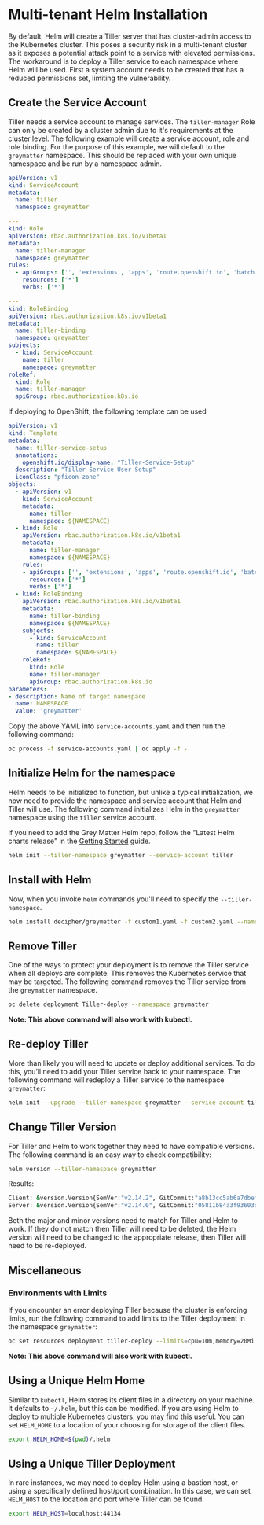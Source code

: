 # Multi-tenant Helm Installation

By default, Helm will create a Tiller server that has cluster-admin access to the Kubernetes cluster. This poses a security risk in a multi-tenant cluster as it exposes a potential attack point to a service with elevated permissions. The workaround is to deploy a Tiller service to each namespace where Helm will be used. First a system account needs to be created that has a reduced permissions set, limiting the vulnerability.

## Create the Service Account

Tiller needs a service account to manage services. The `tiller-manager` Role can only be created by a cluster admin due to it's requirements at the cluster level. The following example will create a service account, role and role binding. For the purpose of this example, we will default to the `greymatter` namespace. This should be replaced with your own unique namespace and be run by a namespace admin.

```yaml
apiVersion: v1
kind: ServiceAccount
metadata:
  name: tiller
  namespace: greymatter

---
kind: Role
apiVersion: rbac.authorization.k8s.io/v1beta1
metadata:
  name: tiller-manager
  namespace: greymatter
rules:
  - apiGroups: ['', 'extensions', 'apps', 'route.openshift.io', 'batch']
    resources: ['*']
    verbs: ['*']

---
kind: RoleBinding
apiVersion: rbac.authorization.k8s.io/v1beta1
metadata:
  name: tiller-binding
  namespace: greymatter
subjects:
  - kind: ServiceAccount
    name: tiller
    namespace: greymatter
roleRef:
  kind: Role
  name: tiller-manager
  apiGroup: rbac.authorization.k8s.io
```

If deploying to OpenShift, the following template can be used

```yaml
apiVersion: v1
kind: Template
metadata:
  name: tiller-service-setup
  annotations:
    openshift.io/display-name: "Tiller-Service-Setup"
  description: "Tiller Service User Setup"
  iconClass: "pficon-zone"
objects:
  - apiVersion: v1
    kind: ServiceAccount
    metadata:
      name: tiller
      namespace: ${NAMESPACE}
  - kind: Role
    apiVersion: rbac.authorization.k8s.io/v1beta1
    metadata:
      name: tiller-manager
      namespace: ${NAMESPACE}
    rules:
    - apiGroups: ['', 'extensions', 'apps', 'route.openshift.io', 'batch']
      resources: ['*']
      verbs: ['*']
  - kind: RoleBinding
    apiVersion: rbac.authorization.k8s.io/v1beta1
    metadata:
      name: tiller-binding
      namespace: ${NAMESPACE}
    subjects:
      - kind: ServiceAccount
        name: tiller
        namespace: ${NAMESPACE}
    roleRef:
      kind: Role
      name: tiller-manager
      apiGroup: rbac.authorization.k8s.io
parameters:
- description: Name of target namespace
  name: NAMESPACE
  value: 'greymatter'
```

Copy the above YAML into `service-accounts.yaml` and then run the following command:

```sh
oc process -f service-accounts.yaml | oc apply -f -
```

## Initialize Helm for the namespace

Helm needs to be initialized to function, but unlike a typical initialization, we now need to provide the namespace and service account that Helm and Tiller will use. The following command initializes Helm in the `greymatter` namespace using the `tiller` service account.

If you need to add the Grey Matter Helm repo, follow the "Latest Helm charts release" in the [Getting Started](./docs/Getting%20Started.md) guide.

```sh
helm init --tiller-namespace greymatter --service-account tiller
```

## Install with Helm

Now, when you invoke `helm` commands you'll need to specify the `--tiller-namespace`.

```sh
helm install decipher/greymatter -f custom1.yaml -f custom2.yaml --name greymatter --tiller-namespace greymatter
```

## Remove Tiller

One of the ways to protect your deployment is to remove the Tiller service when all deploys are complete. This removes the Kubernetes service that may be targeted. The following command removes the Tiller service from the `greymatter` namespace.

```sh
oc delete deployment Tiller-deploy --namespace greymatter
```

**Note: This above command will also work with kubectl.**

## Re-deploy Tiller

More than likely you will need to update or deploy additional services. To do this, you’ll need to add your Tiller service back to your namespace. The following command will redeploy a Tiller service to the namespace `greymatter`:

```sh
helm init --upgrade --tiller-namespace greymatter --service-account tiller
```

## Change Tiller Version

For Tiller and Helm to work together they need to have compatible versions. The following command is an easy way to check compatibility:

```sh
helm version --tiller-namespace greymatter
```

Results:

```sh
Client: &version.Version{SemVer:"v2.14.2", GitCommit:"a8b13cc5ab6a7dbef0a58f5061bcc7c0c61598e7", GitTreeState:"clean"}
Server: &version.Version{SemVer:"v2.14.0", GitCommit:"05811b84a3f93603dd6c2fcfe57944dfa7ab7fd0", GitTreeState:"clean"}
```

Both the major and minor versions need to match for Tiller and Helm to work. If they do not match then Tiller will need to be deleted, the Helm version will need to be changed to the appropriate release, then Tiller will need to be re-deployed.

## Miscellaneous

### Environments with Limits

If you encounter an error deploying Tiller because the cluster is enforcing limits, run the following command to add limits to the Tiller deployment in the namespace `greymatter`:

```sh
oc set resources deployment tiller-deploy --limits=cpu=10m,memory=20Mi -n greymatter
```

**Note: This above command will also work with kubectl.**

## Using a Unique Helm Home

Similar to `kubectl`, Helm stores its client files in a directory on your machine. It defaults to `~/.helm`, but this can be modified. If you are using Helm to deploy to multiple Kubernetes clusters, you may find this useful. You can set `HELM_HOME` to a location of your choosing for storage of the client files.

```sh
export HELM_HOME=$(pwd)/.helm
```

## Using a Unique Tiller Deployment

In rare instances, we may need to deploy Helm using a bastion host, or using a specifically defined host/port combination. In this case, we can set `HELM_HOST` to the location and port where Tiller can be found.

```sh
export HELM_HOST=localhost:44134
```
